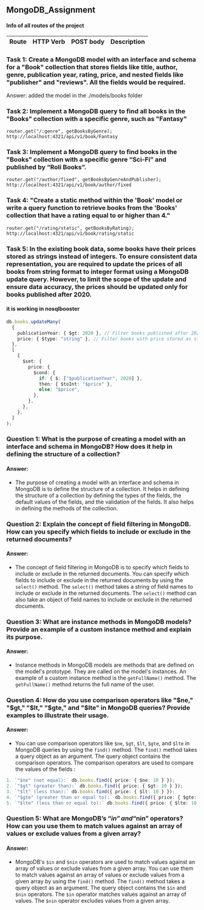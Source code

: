 ## MongoDB_Assignment

#### Info of all routes of the project

| Route | HTTP Verb | POST body | Description |
| ----- | --------- | --------- | ----------- |

### Task 1: Create a MongoDB model with an interface and schema for a "Book" collection that stores fields like title, author, genre, publication year, rating, price, and nested fields like "publisher" and "reviews". All the fields would be required.

Answer: added the model in the ./models/books folder

### Task 2: Implement a MongoDB query to find all books in the "Books" collection with a specific genre, such as "Fantasy"

`router.get("/:genre", getBooksByGenre);`
`http://localhost:4321/api/v1/book/Fantasy`

### Task 3: Implement a MongoDB query to find books in the "Books" collection with a specific genre “Sci-Fi” and published by “Roli Books”.

`router.get("/author/fixed", getBooksByGenreAndPublisher);`
`http://localhost:4321/api/v1/book/author/fixed`

### Task 4: "Create a static method within the 'Book' model or write a query function to retrieve books from the 'Books' collection that have a rating equal to or higher than 4."

`router.get("/rating/static", getBooksByRating);`
`http://localhost:4321/api/v1/book/rating/static`

### Task 5: In the existing book data, some books have their prices stored as strings instead of integers. To ensure consistent data representation, you are required to update the prices of all books from string format to integer format using a MongoDB update query. However, to limit the scope of the update and ensure data accuracy, the prices should be updated only for books published after 2020.

#### it is working in nosqlbooster

```ts
db.books.updateMany(
  {
    publicationYear: { $gt: 2020 }, // Filter books published after 2020
    price: { $type: "string" }, // Filter books with price stored as string
  },
  [
    {
      $set: {
        price: {
          $cond: {
            if: { $: ["$publicationYear", 2020] },
            then: { $toInt: "$price" },
            else: "$price",
          },
        },
      },
    },
  ]
);
```

### Question 1: What is the purpose of creating a model with an interface and schema in MongoDB? How does it help in defining the structure of a collection?

#### Answer:

- The purpose of creating a model with an interface and schema in MongoDB is to define the structure of a collection. It helps in defining the structure of a collection by defining the types of the fields, the default values of the fields, and the validation of the fields. It also helps in defining the methods of the collection.

### Question 2: Explain the concept of field filtering in MongoDB. How can you specify which fields to include or exclude in the returned documents?

#### Answer:

- The concept of field filtering in MongoDB is to specify which fields to include or exclude in the returned documents. You can specify which fields to include or exclude in the returned documents by using the `select()` method. The `select()` method takes a string of field names to include or exclude in the returned documents. The `select()` method can also take an object of field names to include or exclude in the returned documents.

### Question 3: What are instance methods in MongoDB models? Provide an example of a custom instance method and explain its purpose.

#### Answer:

- Instance methods in MongoDB models are methods that are defined on the model's prototype. They are called on the model's instances. An example of a custom instance method is the `getFullName()` method. The `getFullName()` method returns the full name of the user.

### Question 4: How do you use comparison operators like "$ne," "$gt," "$lt," "$gte," and "$lte" in MongoDB queries? Provide examples to illustrate their usage.

#### Answer:

- You can use comparison operators like `$ne`, `$gt`, `$lt`, `$gte`, and `$lte` in MongoDB queries by using the `find()` method. The `find()` method takes a query object as an argument. The query object contains the comparison operators. The comparison operators are used to compare the values of the fields :

```ts
1. `"$ne" (not equal):` db.books.find({ price: { $ne: 10 } });
2. `"$gt" (greater than):` db.books.find({ price: { $gt: 10 } });
3. `"$lt" (less than):` db.books.find({ price: { $lt: 10 } });
4. `"$gte" (greater than or equal to):` db.books.find({ price: { $gte: 10 } });
5. `"$lte" (less than or equal to):` db.books.find({ price: { $lte: 10 } });
```

### Question 5: What are MongoDB’s “$in” and “$nin” operators? How can you use them to match values against an array of values or exclude values from a given array?

#### Answer:

- MongoDB's `$in` and `$nin` operators are used to match values against an array of values or exclude values from a given array. You can use them to match values against an array of values or exclude values from a given array by using the `find()` method. The `find()` method takes a query object as an argument. The query object contains the `$in` and `$nin` operators. The `$in` operator matches values against an array of values. The `$nin` operator excludes values from a given array.

